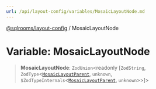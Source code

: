 ```yaml
---
url: /api/layout-config/variables/MosaicLayoutNode.md
---
```

[@sqlrooms/layout-config](../index.md) / MosaicLayoutNode

# Variable: MosaicLayoutNode

> **MosaicLayoutNode**: `ZodUnion`\<readonly \[`ZodString`, `ZodType`<[`MosaicLayoutParent`](../type-aliases/MosaicLayoutParent.md), `unknown`, `$ZodTypeInternals`<[`MosaicLayoutParent`](../type-aliases/MosaicLayoutParent.md), `unknown`>>]>
